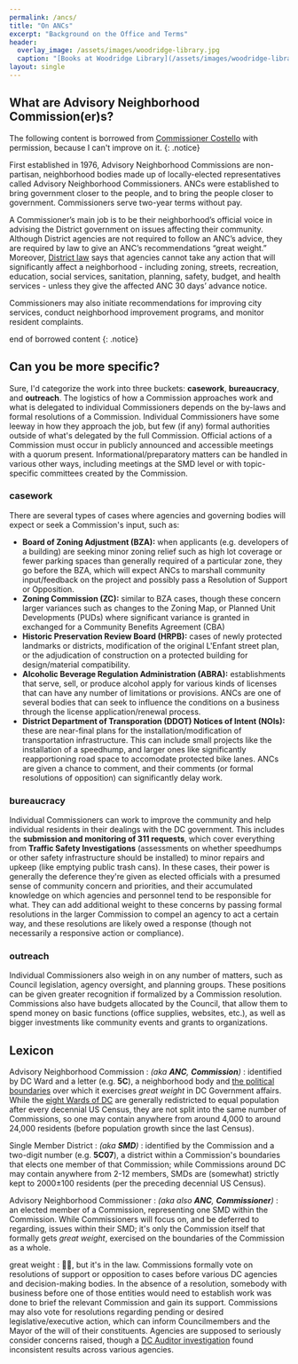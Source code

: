 ```yaml
---
permalink: /ancs/
title: "On ANCs"
excerpt: "Background on the Office and Terms"
header:
  overlay_image: /assets/images/woodridge-library.jpg
  caption: "[Books at Woodridge Library](/assets/images/woodridge-library.jpg)"
layout: single
---
```

## What are Advisory Neighborhood Commission(er)s?
The following content is borrowed from [Commissioner Costello](https://anc5b05.com/faqs) with permission, because I can't improve on it.
{: .notice}

First established in 1976, Advisory Neighborhood Commissions are non-partisan, neighborhood bodies made up of locally-elected representatives called Advisory Neighborhood Commissioners. ANCs were established to bring government closer to the people, and to bring the people closer to government. Commissioners serve two-year terms without pay. 

A Commissioner’s main job is to be their neighborhood’s official voice in advising the District government on issues affecting their community. Although District agencies are not required to follow an ANC’s advice, they are required by law to give an ANC’s recommendations “great weight.” Moreover, [District law](https://code.dccouncil.us/us/dc/council/code/sections/1-309.10.html) says that agencies cannot take any action that will significantly affect a neighborhood - including zoning, streets, recreation, education, social services, sanitation, planning, safety, budget, and health services - unless they give the affected ANC 30 days’ advance notice.  

Commissioners may also initiate recommendations for improving city services, conduct neighborhood improvement programs, and monitor resident complaints.  

end of borrowed content
{: .notice}

## Can you be more specific?
Sure, I'd categorize the work into three buckets: **casework**, **bureaucracy**, and **outreach**. The logistics of how a Commission approaches work and what is delegated to individual Commissioners depends on the by-laws and formal resolutions of a Commission. Individual Commissioners have some leeway in how they approach the job, but few (if any) formal authorities outside of what's delegated by the full Commission. Official actions of a Commission must occur in publicly announced and accessible meetings with a quorum present. Informational/preparatory matters can be handled in various other ways, including meetings at the SMD level or with topic-specific committees created by the Commission.

### casework
There are several types of cases where agencies and governing bodies will expect or seek a Commission's input, such as:
- **Board of Zoning Adjustment (BZA):** when applicants (e.g. developers of a building) are seeking minor zoning relief such as high lot coverage or fewer parking spaces than generally required of a particular zone, they go before the BZA, which will expect ANCs to marshall community input/feedback on the project and possibly pass a Resolution of Support or Opposition.
- **Zoning Commission (ZC):** similar to BZA cases, though these concern larger variances such as changes to the Zoning Map, or Planned Unit Developments (PUDs) where significant variance is granted in exchanged for a Community Benefits Agreement (CBA)
- **Historic Preservation Review Board (HRPB):** cases of newly protected landmarks or districts, modification of the original L'Enfant street plan, or the adjudication of construction on a protected building for design/material compatibility.
- **Alcoholic Beverage Regulation Administration (ABRA):** establishments that serve, sell, or produce alcohol apply for various kinds of licenses that can have any number of limitations or provisions. ANCs are one of several bodies that can seek to influence the conditions on a business through the license application/renewal process.
- **District Department of Transporation (DDOT) Notices of Intent (NOIs):** these are near-final plans for the installation/modification of transportation infrastructure. This can include small projects like the installation of a speedhump, and larger ones like significantly reapportioning road space to accomodate protected bike lanes. ANCs are given a chance to comment, and their comments (or formal resolutions of opposition) can significantly delay work.

### bureaucracy
Individual Commissioners can work to improve the community and help individual residents in their dealings with the DC government. This includes the **submission and monitoring of 311 requests**, which cover everything from **Traffic Safety Investigations** (assessments on whether speedhumps or other safety infrastructure should be installed) to minor repairs and upkeep (like emptying public trash cans). In these cases, their power is generally the deference they're given as elected officials with a presumed sense of community concern and priorities, and their accumulated knowledge on which agencies and personnel tend to be responsible for what. They can add additional weight to these concerns by passing formal resolutions in the larger Commission to compel an agency to act a certain way, and these resolutions are likely owed a response (though not necessarily a responsive action or compliance).

### outreach
Individual Commissioners also weigh in on any number of matters, such as Council legislation, agency oversight, and planning groups. These positions can be given greater recognition if formalized by a Commission resolution. Commissions also have budgets allocated by the Council, that allow them to spend money on basic functions (office supplies, websites, etc.), as well as bigger investments like community events and grants to organizations.

## Lexicon
Advisory Neighborhood Commission
: *(aka **ANC**, **Commission**)*
: identified by DC Ward and a letter (e.g. **5C**), a neighborhood body and [the political boundaries](https://opendata.dc.gov/datasets/advisory-neighborhood-commissions-from-2023/explore) over which it exercises *great weight* in DC Government affairs. While the [eight Wards of DC](https://opendata.dc.gov/datasets/wards-from-2022) are generally redistricted to equal population after every decennial US Census, they are not split into the same number of Commissions, so one may contain anywhere from around 4,000 to around 24,000 residents (before population growth since the last Census).

Single Member District
: *(aka **SMD**)*
: identified by the Commission and a two-digit number (e.g. **5C07**), a district within a Commission's boundaries that elects one member of that Commission; while Commissions around DC may contain anywhere from 2-12 members, SMDs are (somewhat) strictly kept to 2000±100 residents (per the preceding decennial US Census).

Advisory Neighborhood Commissioner
: *(aka also **ANC**, **Commissioner**)*
: an elected member of a Commission, representing one SMD within the Commission. While Commissioners will focus on, and be deferred to regarding, issues within their SMD; it's only the Commission itself that formally gets *great weight*, exercised on the boundaries of the Commission as a whole.

great weight
: 🤷🏽, but it's in the law. Commissions formally vote on resolutions of support or opposition to cases before various DC agencies and decision-making bodies. In the absence of a resolution, somebody with business before one of those entities would need to establish work was done to brief the relevant Commission and gain its support. Commissions may also vote for resolutions regarding pending or desired legislative/executive action, which can inform Councilmembers and the Mayor of the will of their constituents. Agencies are supposed to seriously consider concerns raised, though a [DC Auditor investigation](https://dcauditor.org/report/are-ancs-given-great-weight/) found inconsistent results across various agencies.
